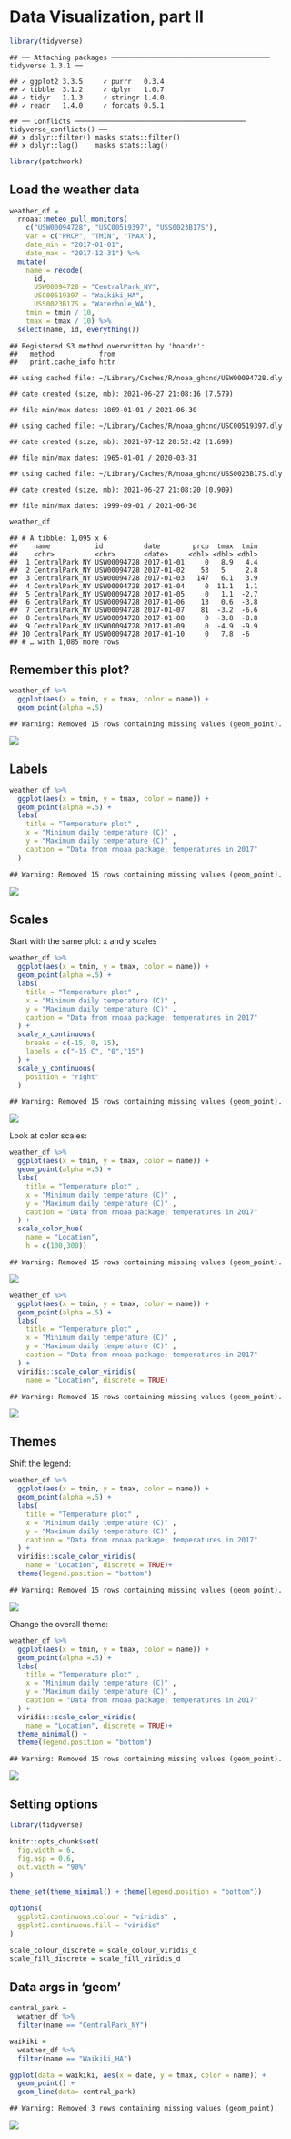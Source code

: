 Data Visualization, part II
================

``` r
library(tidyverse)
```

    ## ── Attaching packages ─────────────────────────────────────── tidyverse 1.3.1 ──

    ## ✓ ggplot2 3.3.5     ✓ purrr   0.3.4
    ## ✓ tibble  3.1.2     ✓ dplyr   1.0.7
    ## ✓ tidyr   1.1.3     ✓ stringr 1.4.0
    ## ✓ readr   1.4.0     ✓ forcats 0.5.1

    ## ── Conflicts ────────────────────────────────────────── tidyverse_conflicts() ──
    ## x dplyr::filter() masks stats::filter()
    ## x dplyr::lag()    masks stats::lag()

``` r
library(patchwork)
```

## Load the weather data

``` r
weather_df = 
  rnoaa::meteo_pull_monitors(
    c("USW00094728", "USC00519397", "USS0023B17S"),
    var = c("PRCP", "TMIN", "TMAX"), 
    date_min = "2017-01-01",
    date_max = "2017-12-31") %>%
  mutate(
    name = recode(
      id, 
      USW00094728 = "CentralPark_NY", 
      USC00519397 = "Waikiki_HA",
      USS0023B17S = "Waterhole_WA"),
    tmin = tmin / 10,
    tmax = tmax / 10) %>%
  select(name, id, everything())
```

    ## Registered S3 method overwritten by 'hoardr':
    ##   method           from
    ##   print.cache_info httr

    ## using cached file: ~/Library/Caches/R/noaa_ghcnd/USW00094728.dly

    ## date created (size, mb): 2021-06-27 21:08:16 (7.579)

    ## file min/max dates: 1869-01-01 / 2021-06-30

    ## using cached file: ~/Library/Caches/R/noaa_ghcnd/USC00519397.dly

    ## date created (size, mb): 2021-07-12 20:52:42 (1.699)

    ## file min/max dates: 1965-01-01 / 2020-03-31

    ## using cached file: ~/Library/Caches/R/noaa_ghcnd/USS0023B17S.dly

    ## date created (size, mb): 2021-06-27 21:08:20 (0.909)

    ## file min/max dates: 1999-09-01 / 2021-06-30

``` r
weather_df
```

    ## # A tibble: 1,095 x 6
    ##    name           id          date        prcp  tmax  tmin
    ##    <chr>          <chr>       <date>     <dbl> <dbl> <dbl>
    ##  1 CentralPark_NY USW00094728 2017-01-01     0   8.9   4.4
    ##  2 CentralPark_NY USW00094728 2017-01-02    53   5     2.8
    ##  3 CentralPark_NY USW00094728 2017-01-03   147   6.1   3.9
    ##  4 CentralPark_NY USW00094728 2017-01-04     0  11.1   1.1
    ##  5 CentralPark_NY USW00094728 2017-01-05     0   1.1  -2.7
    ##  6 CentralPark_NY USW00094728 2017-01-06    13   0.6  -3.8
    ##  7 CentralPark_NY USW00094728 2017-01-07    81  -3.2  -6.6
    ##  8 CentralPark_NY USW00094728 2017-01-08     0  -3.8  -8.8
    ##  9 CentralPark_NY USW00094728 2017-01-09     0  -4.9  -9.9
    ## 10 CentralPark_NY USW00094728 2017-01-10     0   7.8  -6  
    ## # … with 1,085 more rows

## Remember this plot?

``` r
weather_df %>% 
  ggplot(aes(x = tmin, y = tmax, color = name)) +
  geom_point(alpha =.5)
```

    ## Warning: Removed 15 rows containing missing values (geom_point).

![](dataviz2_files/figure-gfm/unnamed-chunk-3-1.png)<!-- -->

## Labels

``` r
weather_df %>% 
  ggplot(aes(x = tmin, y = tmax, color = name)) +
  geom_point(alpha =.5) +
  labs(
    title = "Temperature plot" ,
    x = "Minimum daily temperature (C)" ,
    y = "Maximum daily temperature (C)" ,
    caption = "Data from rnoaa package; temperatures in 2017"
  )
```

    ## Warning: Removed 15 rows containing missing values (geom_point).

![](dataviz2_files/figure-gfm/unnamed-chunk-4-1.png)<!-- -->

## Scales

Start with the same plot: x and y scales

``` r
weather_df %>% 
  ggplot(aes(x = tmin, y = tmax, color = name)) +
  geom_point(alpha =.5) +
  labs(
    title = "Temperature plot" ,
    x = "Minimum daily temperature (C)" ,
    y = "Maximum daily temperature (C)" ,
    caption = "Data from rnoaa package; temperatures in 2017"
  ) +
  scale_x_continuous(
    breaks = c(-15, 0, 15),
    labels = c("-15 C", "0","15")
  ) +
  scale_y_continuous(
    position = "right"
  )
```

    ## Warning: Removed 15 rows containing missing values (geom_point).

![](dataviz2_files/figure-gfm/unnamed-chunk-5-1.png)<!-- -->

Look at color scales:

``` r
weather_df %>% 
  ggplot(aes(x = tmin, y = tmax, color = name)) +
  geom_point(alpha =.5) +
  labs(
    title = "Temperature plot" ,
    x = "Minimum daily temperature (C)" ,
    y = "Maximum daily temperature (C)" ,
    caption = "Data from rnoaa package; temperatures in 2017"
  ) +
  scale_color_hue(
    name = "Location",
    h = c(100,300))
```

    ## Warning: Removed 15 rows containing missing values (geom_point).

![](dataviz2_files/figure-gfm/unnamed-chunk-6-1.png)<!-- -->

``` r
weather_df %>% 
  ggplot(aes(x = tmin, y = tmax, color = name)) +
  geom_point(alpha =.5) +
  labs(
    title = "Temperature plot" ,
    x = "Minimum daily temperature (C)" ,
    y = "Maximum daily temperature (C)" ,
    caption = "Data from rnoaa package; temperatures in 2017"
  ) +
  viridis::scale_color_viridis(
    name = "Location", discrete = TRUE)
```

    ## Warning: Removed 15 rows containing missing values (geom_point).

![](dataviz2_files/figure-gfm/unnamed-chunk-7-1.png)<!-- -->

## Themes

Shift the legend:

``` r
weather_df %>% 
  ggplot(aes(x = tmin, y = tmax, color = name)) +
  geom_point(alpha =.5) +
  labs(
    title = "Temperature plot" ,
    x = "Minimum daily temperature (C)" ,
    y = "Maximum daily temperature (C)" ,
    caption = "Data from rnoaa package; temperatures in 2017"
  ) +
  viridis::scale_color_viridis(
    name = "Location", discrete = TRUE)+
  theme(legend.position = "bottom")
```

    ## Warning: Removed 15 rows containing missing values (geom_point).

![](dataviz2_files/figure-gfm/unnamed-chunk-8-1.png)<!-- -->

Change the overall theme:

``` r
weather_df %>% 
  ggplot(aes(x = tmin, y = tmax, color = name)) +
  geom_point(alpha =.5) +
  labs(
    title = "Temperature plot" ,
    x = "Minimum daily temperature (C)" ,
    y = "Maximum daily temperature (C)" ,
    caption = "Data from rnoaa package; temperatures in 2017"
  ) +
  viridis::scale_color_viridis(
    name = "Location", discrete = TRUE)+
  theme_minimal() +
  theme(legend.position = "bottom")
```

    ## Warning: Removed 15 rows containing missing values (geom_point).

![](dataviz2_files/figure-gfm/unnamed-chunk-9-1.png)<!-- -->

## Setting options

``` r
library(tidyverse)

knitr::opts_chunk$set(
  fig.width = 6,
  fig.asp = 0.6,
  out.width = "90%"
)

theme_set(theme_minimal() + theme(legend.position = "bottom"))

options(
  ggplot2.continuous.colour = "viridis" ,
  ggplot2.continuous.fill = "viridis"
)

scale_colour_discrete = scale_colour_viridis_d
scale_fill_discrete = scale_fill_viridis_d
```

## Data args in ‘geom’

``` r
central_park =
  weather_df %>% 
  filter(name == "CentralPark_NY")

waikiki =
  weather_df %>% 
  filter(name == "Waikiki_HA")

ggplot(data = waikiki, aes(x = date, y = tmax, color = name)) +
  geom_point() +
  geom_line(data= central_park)
```

    ## Warning: Removed 3 rows containing missing values (geom_point).

![](dataviz2_files/figure-gfm/unnamed-chunk-11-1.png)<!-- -->
